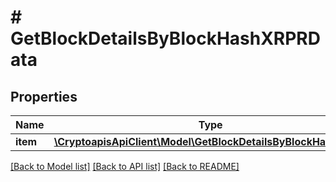 # # GetBlockDetailsByBlockHashXRPRData

## Properties

Name | Type | Description | Notes
------------ | ------------- | ------------- | -------------
**item** | [**\CryptoapisApiClient\Model\GetBlockDetailsByBlockHashXRPRI**](GetBlockDetailsByBlockHashXRPRI.md) |  |

[[Back to Model list]](../../README.md#models) [[Back to API list]](../../README.md#endpoints) [[Back to README]](../../README.md)
